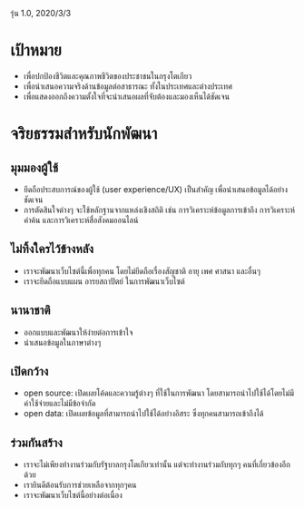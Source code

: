 รุ่น 1.0, 2020/3/3

# เป้าหมาย

- เพื่อปกป้องชีวิตและคุณภาพชีวิตของประชาชนในกรุงโตเกียว
- เพื่อนำเสนอความจริงด้านข้อมูลต่อสาธารณะ ทั้งในประเทศและต่างประเทศ
- เพื่อแสดงออกถึงความตั้งใจที่จะนำเสนอผลที่จับต้องและมองเห็นได้ชัดเจน

# จริยธรรมสำหรับนักพัฒนา

## มุมมองผู้ใช้

- ยึดถือประสบการณ์ของผู้ใช้ (user experience/UX) เป็นสำคัญ เพื่อนำเสนอข้อมูลได้อย่างชัดเจน
- การตัดสินใจต่างๆ จะใช้หลักฐานจากแหล่งเชิงสถิติ เช่น การวิเคราะห์ข้อมูลการเข้าถึง การวิเคราะห์คำค้น และการวิเคราะห์สื่อสังคมออนไลน์

## ไม่ทิ้งใครไว้ข้างหลัง

- เราจะพัฒนาเว็บไซต์นี้เพื่อทุกคน โดยไม่ยึดถือเรื่องสัญชาติ อายุ เพศ ศาสนา และอื่นๆ
- เราจะยึดถือแบบแผน อารยสถาปัตย์ ในการพัฒนาเว็บไซต์

## นานาชาติ

- ออกแบบและพัฒนาให้ง่ายต่อการเข้าใจ
- นำเสนอข้อมูลในภาษาต่างๆ

## เปิดกว้าง

- open source: เปิดเผยโค้ดและความรู้ต่างๆ ที่ใช้ในการพัฒนา โดยสามารถนำไปใช้ได้โดยไม่มีค่าใช้จ่ายและไม่มีข้อจำกัด
- open data: เปิดเผยข้อมูลที่สามารถนำไปใช้ได้อย่างอิสระ ซึ่งทุกคนสามารถเข้าถึงได้

## ร่วมกันสร้าง

- เราจะไม่เพียงทำงานร่วมกับรัฐบาลกรุงโตเกียวเท่านั้น แต่จะทำงานร่วมกับทุกๆ คนที่เกี่ยวข้องอีกด้วย
- เรายินดีต้อนรับการช่วยเหลือจากทุกๆคน
- เราจะพัฒนาเว็บไซต์นี้อย่างต่อเนื่อง
